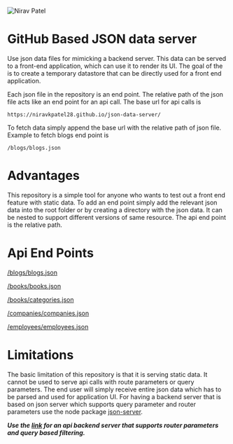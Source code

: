 ![Nirav Patel](https://cdn.fs.teachablecdn.com/mCT5A6Z1ReeavARaYGRD)
##
# GitHub Based JSON data server 

Use json data files for mimicking a backend server. This data can be served to a front-end application, which can use it to render its UI. The goal of the is to create a temporary datastore that can be directly used for a front end application. 

Each json file in the repository is an end point. The relative path of the json file acts like an end point for an api call. The base url for api calls is 

    https://niravkpatel28.github.io/json-data-server/
To fetch data simply append the base url with the relative path of json file. Example to fetch blogs end point is 

    /blogs/blogs.json

# Advantages 
This repository is a simple tool for anyone who wants to test out a front end feature with static data. To add an end point simply add the relevant json data into the root folder or by creating a directory with the json data. It can be nested to support different versions of same resource. The api end point is the relative path. 

# Api End Points
[/blogs/blogs.json](https://niravkpatel28.github.io/json-data-server/blogs/blogs.json)

[/books/books.json](https://niravkpatel28.github.io/json-data-server/books/books.json)

[/books/categories.json](https://niravkpatel28.github.io/json-data-server/books/categories.json)

[/companies/companies.json](https://niravkpatel28.github.io/json-data-server/companies/companies.json)

[/employees/employees.json](https://niravkpatel28.github.io/json-data-server/employees/employees.json)

# Limitations
The basic limitation of this repository is that it is serving static data. It cannot be used to serve api calls with route parameters or query parameters. The end user will simply receive entire json data which has to be parsed and used for application UI. 
For having a backend server that is based on json server which supports query parameter and router parameters use the node package [json-server](https://www.npmjs.com/package/json-server).

***Use the [link](https://github.com/niravkpatel28/heroku-json-data-server) for an api backend server that supports router parameters and query based filtering.***
